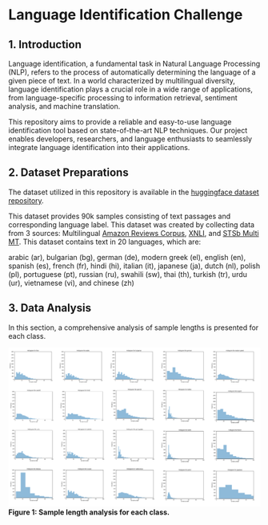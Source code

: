 # Language Identification Challenge

## 1. Introduction
Language identification, a fundamental task in Natural Language Processing (NLP), refers to the process of automatically determining the language of a given piece of text. In a world characterized by multilingual diversity, language identification plays a crucial role in a wide range of applications, from language-specific processing to information retrieval, sentiment analysis, and machine translation.

This repository aims to provide a reliable and easy-to-use language identification tool based on state-of-the-art NLP techniques. Our project enables developers, researchers, and language enthusiasts to seamlessly integrate language identification into their applications.

## 2. Dataset Preparations
The dataset utilized in this repository is available in the [huggingface dataset repository](https://huggingface.co/datasets/papluca/language-identification). 

This dataset provides 90k samples consisting of text passages and corresponding language label. This dataset was created by collecting data from 3 sources: Multilingual [Amazon Reviews Corpus](https://huggingface.co/datasets/amazon_reviews_multi), [XNLI](https://huggingface.co/datasets/xnli), and [STSb Multi MT](https://huggingface.co/datasets/stsb_multi_mt). This dataset contains text in 20 languages, which are:

arabic (ar), bulgarian (bg), german (de), modern greek (el), english (en), spanish (es), french (fr), hindi (hi), italian (it), japanese (ja), dutch (nl), polish (pl), portuguese (pt), russian (ru), swahili (sw), thai (th), turkish (tr), urdu (ur), vietnamese (vi), and chinese (zh)

## 3. Data Analysis
In this section, a comprehensive analysis of sample lengths is presented for each class.

![Sample Length](assets/plots/sample_length/sample_length.png)
<b style='text-align:center;'>Figure 1: Sample length analysis for each class. </b>